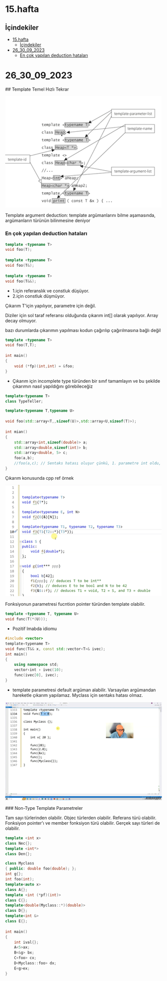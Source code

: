 # 15.hafta

## İçindekiler

- [15.hafta](#15hafta)
  - [İçindekiler](#i̇çindekiler)
- [26\_30\_09\_2023](#26_30_09_2023)
    - [En çok yapılan deduction hataları](#en-çok-yapılan-deduction-hataları)

# 26_30_09_2023

## Template Temel Hızlı Tekrar

![alt text](res/26_image.png)

Template argument deduction: template argümanlarını bilme aşamasında, argümanların türünün bilinmesine deniyor

### En çok yapılan deduction hataları

```cpp
template <typename T>
void foo(T);

template <typename T>
void foo(T&);

template <typename T>
void foo(T&&);
```

- 1.için referanslık ve constluk düşüyor.
- 2.için constluk düşmüyor.

Çıkarım T'için yapılıyor, parametre için değil.

Diziler için sol taraf referansı olduğunda çıkarım int[] olarak yapılıyor. Array decay olmuyor.

bazı durumlarda çıkarımın yapılması kodun çağırılıp çağırılmasına bağlı değil

```cpp
template <typename T>
void foo(T,T);

int main()
{
    void (*fp)(int,int) = &foo;
}
```

- Çıkarım için incomplete type türünden bir sınıf tamamlayın ve bu şekilde çıkarımın nasıl yapıldığını görebileceğiz

```cpp
template<typename T> 
class TypeTeller;
```

```cpp
template<typename T,typename U>

void foo(std::array<T,,sizeof(U)>,std::array<U,sizeof(T)>);

int mian()
{
    std::array<int,sizeof(double)> a;
    std::array<double,sizeof(int)> b;
    std::array<double, 5> c;
    foo(a,b);
    //foo(a,c); // Sentaks hatası oluşur çünkü, 1. parametre int oldu, sizeof(double) ve 5 aynı değil.
}
```

Çıkarım konusunda cpp ref örnek

![alt text](res/26_image_01.png)

Fonksiyonun parametresi fucntion pointer türünden template olabilir.

```cpp
template <typename T, typename U>
void func(T(*(U)));
``` 

- Pozitif lmabda idiomu

```cpp
#include <vector>
template‹typename T>
void func(T&& x, const std::vector‹T>& ivec);
int main()
{
    using namespace std;
    vector‹int › ivec(10);
    func(ivec[0], ivec);
}
```

- template parametresi default argüman alabilir. Varsayılan argümandan hareketle çıkarım yapılamaz. Myclass için sentaks hatası olmaz.

![alt text](res/26-image-02.png)

### Non-Type Template Parametreler

Tam sayı türlerinden olabilir. 
Objec türlerden olabilir.
Referans türü olabilir.
Fonksiyon pointer'ı ve member fonksiyon türü olabilir.
Gerçek sayı türleri de olabilir.

```cpp
template <int x>
class Nec{};
template <int*>
class Den{};
```

```cpp
class Myclass
{ public: double foo(double); };
int g{};
int foo(int);
template<auto x>
class A{};
template <int (*pf)(int)>
class C{};
template<double(Myclass::*)(double)>
class D{};
template<int &>
class E{};

int main()
{
    int ival{};
    A<5>ax;
    B<&g> bx;
    C<foo> cx;
    D<Myclass::foo> dx;
    E<g>ex;
}
```
